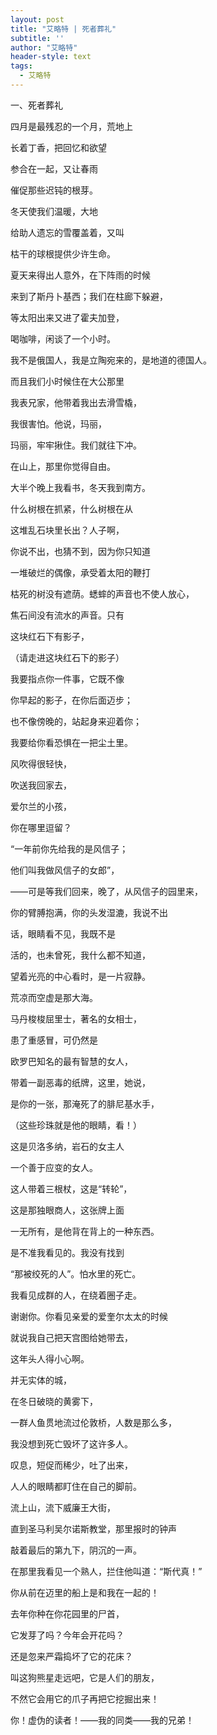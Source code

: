 ```yaml
---
layout: post
title: "艾略特 | 死者葬礼"
subtitle: ''
author: "艾略特"
header-style: text
tags:
  - 艾略特
---
```


一、死者葬礼



四月是最残忍的一个月，荒地上

长着丁香，把回忆和欲望

参合在一起，又让春雨

催促那些迟钝的根芽。

冬天使我们温暖，大地

给助人遗忘的雪覆盖着，又叫

枯干的球根提供少许生命。

夏天来得出人意外，在下阵雨的时候

来到了斯丹卜基西；我们在柱廊下躲避，

等太阳出来又进了霍夫加登，

喝咖啡，闲谈了一个小时。

我不是俄国人，我是立陶宛来的，是地道的德国人。

而且我们小时候住在大公那里

我表兄家，他带着我出去滑雪橇，

我很害怕。他说，玛丽，

玛丽，牢牢揪住。我们就往下冲。

在山上，那里你觉得自由。

大半个晚上我看书，冬天我到南方。



什么树根在抓紧，什么树根在从

这堆乱石块里长出？人子啊，

你说不出，也猜不到，因为你只知道

一堆破烂的偶像，承受着太阳的鞭打

枯死的树没有遮荫。蟋蟀的声音也不使人放心，

焦石间没有流水的声音。只有

这块红石下有影子，

（请走进这块红石下的影子）

我要指点你一件事，它既不像

你早起的影子，在你后面迈步；

也不像傍晚的，站起身来迎着你；

我要给你看恐惧在一把尘土里。



风吹得很轻快，

吹送我回家去，

爱尔兰的小孩，

你在哪里逗留？

“一年前你先给我的是风信子；

他们叫我做风信子的女郎”，

——可是等我们回来，晚了，从风信子的园里来，

你的臂膊抱满，你的头发湿漉，我说不出

话，眼睛看不见，我既不是

活的，也未曾死，我什么都不知道，

望着光亮的中心看时，是一片寂静。

荒凉而空虚是那大海。

马丹梭梭屈里士，著名的女相士，

患了重感冒，可仍然是

欧罗巴知名的最有智慧的女人，

带着一副恶毒的纸牌，这里，她说，

是你的一张，那淹死了的腓尼基水手，

（这些珍珠就是他的眼睛，看！）

这是贝洛多纳，岩石的女主人

一个善于应变的女人。

这人带着三根杖，这是“转轮”，

这是那独眼商人，这张牌上面

一无所有，是他背在背上的一种东西。

是不准我看见的。我没有找到

“那被绞死的人”。怕水里的死亡。

我看见成群的人，在绕着圈子走。

谢谢你。你看见亲爱的爱奎尔太太的时候

就说我自己把天宫图给她带去，

这年头人得小心啊。



并无实体的城，

在冬日破晓的黄雾下，

一群人鱼贯地流过伦敦桥，人数是那么多，

我没想到死亡毁坏了这许多人。

叹息，短促而稀少，吐了出来，

人人的眼睛都盯住在自己的脚前。

流上山，流下威廉王大街，

直到圣马利吴尔诺斯教堂，那里报时的钟声

敲着最后的第九下，阴沉的一声。

在那里我看见一个熟人，拦住他叫道：“斯代真！”

你从前在迈里的船上是和我在一起的！

去年你种在你花园里的尸首，

它发芽了吗？今年会开花吗？

还是忽来严霜捣坏了它的花床？

叫这狗熊星走远吧，它是人们的朋友，

不然它会用它的爪子再把它挖掘出来！

你！虚伪的读者！——我的同类——我的兄弟！





